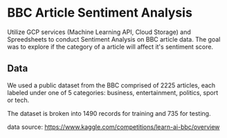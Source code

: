 # BBC Article Sentiment Analysis

Utilize GCP services (Machine Learning API, Cloud Storage) and Spreedsheets to conduct Sentiment Analysis on BBC article data. The goal was to explore if the category of a article will affect it's sentiment score.

## Data
We used a public dataset from the BBC comprised of 2225 articles, each labeled under one of 5 categories: business, entertainment, politics, sport or tech.

The dataset is broken into 1490 records for training and 735 for testing.

data source:
https://www.kaggle.com/competitions/learn-ai-bbc/overview
